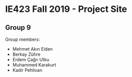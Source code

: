 # IE423 Fall 2019 - Project Site
## Group 9

Group members:
*   Mehmet Akın Elden
*   Berkay Zühre
*   Erdem Çağrı Utku
*   Muhammed Karakurt
*   Kadir Pehlivan